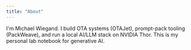 ```yaml
---
title: "About"
---
```


I'm Michael Wiegand. I build OTA systems (OTAJet), prompt-pack tooling (PackWeave), and run a local AI/LLM stack on NVIDIA Thor.
This is my personal lab notebook for generative AI.

